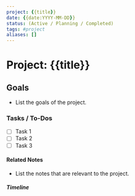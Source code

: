 ```yaml
---
project: {{title}}
date: {{date:YYYY-MM-DD}}
status: (Active / Planning / Completed)
tags: #project
aliases: []
---
```


# Project: {{title}}

## Goals

- List the goals of the project.

### Tasks / To-Dos

- [ ] Task 1
- [ ] Task 2
- [ ] Task 3

#### Related Notes

- List the notes that are relevant to the project.

##### Timeline
